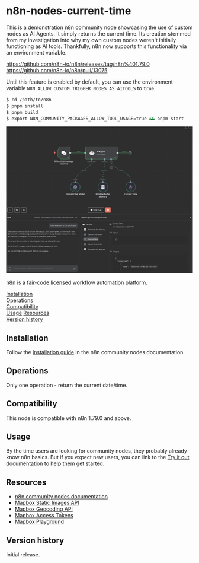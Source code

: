 # n8n-nodes-current-time

This is a demonstration n8n community node showcasing the use of custom nodes as AI Agents.  It simply returns the current time.
Its creation stemmed from my investigation into why my own custom nodes weren't initially functioning as AI tools. 
Thankfully, n8n now supports this functionality via an environment variable.

https://github.com/n8n-io/n8n/releases/tag/n8n%401.79.0
https://github.com/n8n-io/n8n/pull/13075

Until this feature is enabled by default, you can use the environment variable `N8N_ALLOW_CUSTOM_TRIGGER_NODES_AS_AITOOLS` to `true`.

```bash
$ cd /path/to/n8n
$ pnpm install
$ pnpm build
$ export N8N_COMMUNITY_PACKAGES_ALLOW_TOOL_USAGE=true && pnpm start
```	

![workflow.png](docs/workflow.png)


[n8n](https://n8n.io/) is a [fair-code licensed](https://docs.n8n.io/reference/license/) workflow automation platform.

[Installation](#installation)  
[Operations](#operations)  
[Compatibility](#compatibility)  
[Usage](#usage) 
[Resources](#resources)  
[Version history](#version-history)

## Installation

Follow the [installation guide](https://docs.n8n.io/integrations/community-nodes/installation/) in the n8n community nodes documentation.

## Operations

Only one operation - return the current date/time.

## Compatibility

This node is compatible with n8n 1.79.0 and above.

## Usage

By the time users are looking for community nodes, they probably already know n8n basics. But if you expect new users, you can link to the [Try it out](https://docs.n8n.io/try-it-out/) documentation to help them get started.

## Resources

* [n8n community nodes documentation](https://docs.n8n.io/integrations/community-nodes/)
* [Mapbox Static Images API](https://docs.mapbox.com/api/maps/static-images)
* [Mapbox Geocoding API](https://docs.mapbox.com/api/search/geocode/)
* [Mapbox Access Tokens](https://docs.mapbox.com/api/accounts/tokens/)
* [Mapbox Playground](https://docs.mapbox.com/playground/static/)

## Version history

Initial release.


